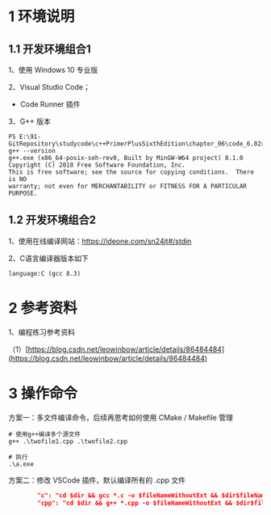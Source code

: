 # 1 环境说明



## 1.1 开发环境组合1

1、使用 Windows 10 专业版

2、Visual Studio Code；

 - Code Runner 插件

3、G++ 版本

```shell
PS E:\91-GitRepository\studycode\c++PrimerPlusSixthEdition\chapter_06\code_6.02> g++ --version
g++.exe (x86_64-posix-seh-rev0, Built by MinGW-W64 project) 8.1.0
Copyright (C) 2018 Free Software Foundation, Inc.
This is free software; see the source for copying conditions.  There is NO
warranty; not even for MERCHANTABILITY or FITNESS FOR A PARTICULAR PURPOSE.
```


## 1.2 开发环境组合2

1、使用在线编译网站：https://ideone.com/sn24jt#/stdin

2、C语言编译器版本如下

```shell
language:C (gcc 8.3)
```



# 2 参考资料

1、编程练习参考资料

（1）[https://blog.csdn.net/leowinbow/article/details/86484484](https://blog.csdn.net/leowinbow/article/details/86484484)

# 3 操作命令

方案一：多文件编译命令，后续再思考如何使用 CMake / Makefile 管理

```shell
# 使用g++编译多个源文件
g++ .\twofile1.cpp .\twofile2.cpp

# 执行
.\a.exe
```



方案二：修改 VSCode 插件，默认编译所有的 .cpp 文件

```json
        "c": "cd $dir && gcc *.c -o $fileNameWithoutExt && $dir$fileNameWithoutExt",
        "cpp": "cd $dir && g++ *.cpp -o $fileNameWithoutExt && $dir$fileNameWithoutExt",
```

